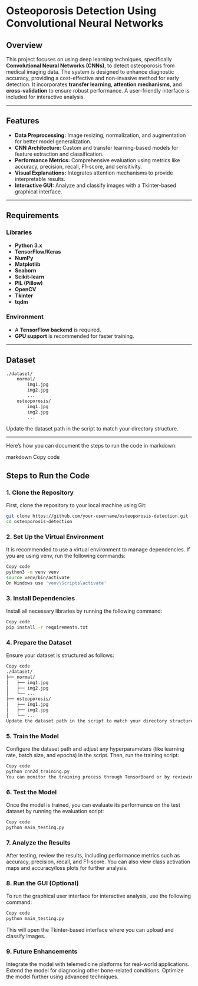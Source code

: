 
# Osteoporosis Detection Using Convolutional Neural Networks

## Overview
This project focuses on using deep learning techniques, specifically **Convolutional Neural Networks (CNNs)**, to detect osteoporosis from medical imaging data. The system is designed to enhance diagnostic accuracy, providing a cost-effective and non-invasive method for early detection. It incorporates **transfer learning**, **attention mechanisms**, and **cross-validation** to ensure robust performance. A user-friendly interface is included for interactive analysis.

---

## Features
- **Data Preprocessing:** Image resizing, normalization, and augmentation for better model generalization.
- **CNN Architecture:** Custom and transfer learning-based models for feature extraction and classification.
- **Performance Metrics:** Comprehensive evaluation using metrics like accuracy, precision, recall, F1-score, and sensitivity.
- **Visual Explanations:** Integrates attention mechanisms to provide interpretable results.
- **Interactive GUI:** Analyze and classify images with a Tkinter-based graphical interface.

---

## Requirements

### Libraries
- **Python 3.x**
- **TensorFlow/Keras**
- **NumPy**
- **Matplotlib**
- **Seaborn**
- **Scikit-learn**
- **PIL (Pillow)**
- **OpenCV**
- **Tkinter**
- **tqdm**

### Environment
- A **TensorFlow backend** is required.
- **GPU support** is recommended for faster training.

---

## Dataset
```bash
./dataset/
    normal/
        img1.jpg
        img2.jpg
        ...
    osteoporosis/
        img1.jpg
        img2.jpg
        ...
```

Update the dataset path in the script to match your directory structure.

---

Here’s how you can document the steps to run the code in markdown:

markdown
Copy code
## Steps to Run the Code

### 1. Clone the Repository
First, clone the repository to your local machine using Git:

```bash
git clone https://github.com/your-username/osteoporosis-detection.git
cd osteoporosis-detection
```
### 2. Set Up the Virtual Environment
It is recommended to use a virtual environment to manage dependencies. If you are using venv, run the following commands:

```bash
Copy code
python3 -m venv venv
source venv/bin/activate
On Windows use 'venv\Scripts\activate'
```
### 3. Install Dependencies
Install all necessary libraries by running the following command:

```bash
Copy code
pip install -r requirements.txt
```
### 4. Prepare the Dataset
Ensure your dataset is structured as follows:

```bash
Copy code
./dataset/
├── normal/
│   ├── img1.jpg
│   ├── img2.jpg
│   └── ...
├── osteoporosis/
│   ├── img1.jpg
│   ├── img2.jpg
│   └── ...
Update the dataset path in the script to match your directory structure.
```

### 5. Train the Model
Configure the dataset path and adjust any hyperparameters (like learning rate, batch size, and epochs) in the script. Then, run the training script:

```bash
Copy code
python cnn2d_training.py
You can monitor the training process through TensorBoard or by reviewing the logs.
```

### 6. Test the Model
Once the model is trained, you can evaluate its performance on the test dataset by running the evaluation script:

```bash
Copy code
python main_testing.py
```
### 7. Analyze the Results
After testing, review the results, including performance metrics such as accuracy, precision, recall, and F1-score. You can also view class activation maps and accuracy/loss plots for further analysis.

### 8. Run the GUI (Optional)
To run the graphical user interface for interactive analysis, use the following command:

```bash
Copy code
python main_testing.py
```
This will open the Tkinter-based interface where you can upload and classify images.

### 9. Future Enhancements
Integrate the model with telemedicine platforms for real-world applications.
Extend the model for diagnosing other bone-related conditions.
Optimize the model further using advanced techniques.



